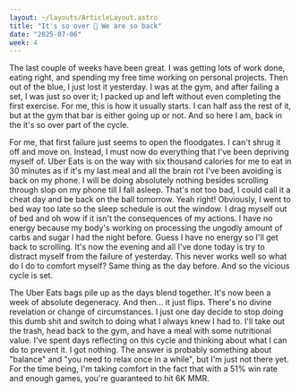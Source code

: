 ```yaml
---
layout: ~/layouts/ArticleLayout.astro
title: "It's so over 🔄 We are so back"
date: "2025-07-06"
week: 4
---
```


The last couple of weeks have been great. I was getting lots of work done, eating right, and spending my free time working on personal projects. Then out of the blue, I just lost it yesterday. I was at the gym, and after failing a set, I was just so over it; I packed up and left without even completing the first exercise. For me, this is how it usually starts. I can half ass the rest of it, but at the gym that bar is either going up or not. And so here I am, back in the it's so over part of the cycle.

For me, that first failure just seems to open the floodgates. I can't shrug it off and move on. Instead, I must now do everything that I've been depriving myself of. Uber Eats is on the way with six thousand calories for me to eat in 30 minutes as if it's my last meal and all the brain rot I've been avoiding is back on my phone. I will be doing absolutely nothing besides scrolling through slop on my phone till I fall asleep. That's not too bad, I could call it a cheat day and be back on the ball tomorrow. Yeah right! Obviously, I went to bed way too late so the sleep schedule is out the window. I drag myself out of bed and oh wow if it isn't the consequences of my actions. I have no energy because my body's working on processing the ungodly amount of carbs and sugar I had the night before. Guess I have no energy so I'll get back to scrolling. It's now the evening and all I've done today is try to distract myself from the failure of yesterday. This never works well so what do I do to comfort myself? Same thing as the day before. And so the vicious cycle is set.

The Uber Eats bags pile up as the days blend together. It's now been a week of absolute degeneracy. And then... it just flips. There's no divine revelation or change of circumstances. I just one day decide to stop doing this dumb shit and switch to doing what I always knew I had to. I'll take out the trash, head back to the gym, and have a meal with some nutritional value. I've spent days reflecting on this cycle and thinking about what I can do to prevent it. I got nothing. The answer is probably something about "balance" and "you need to relax once in a while", but I'm just not there yet. For the time being, I'm taking comfort in the fact that with a 51% win rate and enough games, you're guaranteed to hit 6K MMR.
